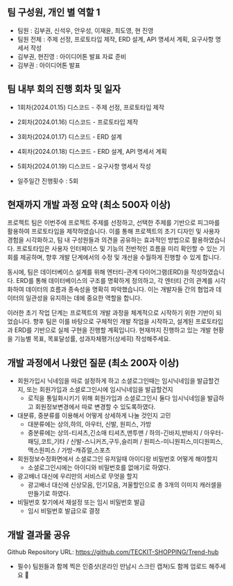 ## 팀 구성원, 개인 별 역할 1

- 팀원 : 김부권, 신석우, 안우성, 이재윤, 최도영, 현 진영
- 팀원 전체 : 주제 선정, 프로토타입 제작, ERD 설계, API 명세서 계획, 요구사항 명세서 작성
- 김부권, 현진영 : 아이디어톤 발표 자료 준비
- 김부권 : 아이디어톤 발표

## 팀 내부 회의 진행 회차 및 일자

- 1회차(2024.01.15) 디스코드 - 주제 선정, 프로토타입 제작
- 2회차(2024.01.16) 디스코드 - 프로토타입 제작
- 3회차(2024.01.17) 디스코드 - ERD 설계
- 4회차(2024.01.18) 디스코드 - ERD 설계, API 명세서 계획
- 5회차(2024.01.19) 디스코드 - 요구사항 명세서 작성

- 일주일간 진행횟수 : 5회

## 현재까지 개발 과정 요약 (최소 500자 이상)

프로젝트 팀은 이번주에 프로젝트 주제를 선정하고, 선택한 주제를 기반으로 피그마를 활용하여 프로토타입을 제작하였습니다. 이를 통해 프로젝트의 초기 디자인 및 사용자 경험을 시각화하고, 팀 내 구성원들과 의견을 공유하는 효과적인 방법으로 활용하였습니다. 프로토타입은 사용자 인터페이스 및 기능의 전반적인 흐름을 미리 확인할 수 있는 기회를 제공하며, 향후 개발 단계에서의 수정 및 개선을 수월하게 진행할 수 있게 합니다.

동시에, 팀은 데이터베이스 설계를 위해 엔터티-관계 다이어그램(ERD)을 작성하였습니다. ERD를 통해 데이터베이스의 구조를 명확하게 정의하고, 각 엔터티 간의 관계를 시각화하여 데이터의 흐름과 종속성을 명확히 파악했습니다. 이는 개발자들 간의 협업과 데이터의 일관성을 유지하는 데에 중요한 역할을 합니다.

이러한 초기 작업 단계는 프로젝트의 개발 과정을 체계적으로 시작하기 위한 기반이 되었습니다. 향후 팀은 이를 바탕으로 구체적인 개발 작업을 시작하고, 설계된 프로토타입과 ERD를 기반으로 실제 구현을 진행할 계획입니다.
현재까지 진행하고 있는 개발 현황을 기능별 목표, 목표달성률, 성과자체평가(상세히) 작성해주세요.


## 개발 과정에서 나왔던 질문 (최소 200자 이상)

- 회원가입시 닉네임을 따로 설정하게 하고 소셜로그인때는 임시닉네임을 발급할건지, 또는 회원가입과 소셜로그인시에 임시닉네임을 발급할건지
  - 로직을 통일화시키기 위해 회원가입과 소셜로그인시 둘다 임시닉네임을 발급하고 회원정보변경에서 따로 변경할 수 있도록하였다.
- 대분류, 중분류를 이용해서 어떻게 상세하게 나눌 것인지 고민
  - 대분류에는 상의,하의, 아우터, 신발, 원피스, 가방
  - 중분류에는 상의-티셔츠,긴소매 티셔츠,맨투맨 / 하의-긴바지,반바지 / 아우터-패딩,코트,기타 / 신발-스니커즈,구두,슬리퍼 / 원피스-미니원피스,미디원피스,맥스원피스 / 가방-캐쥬얼,스포츠
- 회원정보수정화면에서 소셜로그인 유저일때 아이디랑 비밀번호 어떻게 해야할지
  - 소셜로그인시에는 아이디와 비밀번호를 없애기로 하였다.
- 광고배너 대신에 우리만의 서비스로 무엇을 할지
  - 광고배너 대신에 신상모음, 인기모음, 겨울할인으로 총 3개의 이미지 캐러셀을 만들기로 하였다.
- 비밀번호 찾기에서 재설정 또는 임시 비밀번호 발급
  - 임시 비밀번호 발급으로 결정

## 개발 결과물 공유

Github Repository URL: https://github.com/TECKIT-SHOPPING/Trend-hub

- 필수) 팀원들과 함께 찍은 인증샷(온라인 만남시 스크린 캡쳐)도 함께 업로드 해주세요 🙂
